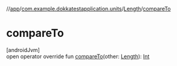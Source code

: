 //[app](../../../index.md)/[com.example.dokkatestapplication.units](../index.md)/[Length](index.md)/[compareTo](compare-to.md)

# compareTo

[androidJvm]\
open operator override fun [compareTo](compare-to.md)(other: [Length](index.md)): [Int](https://kotlinlang.org/api/latest/jvm/stdlib/kotlin/-int/index.html)

